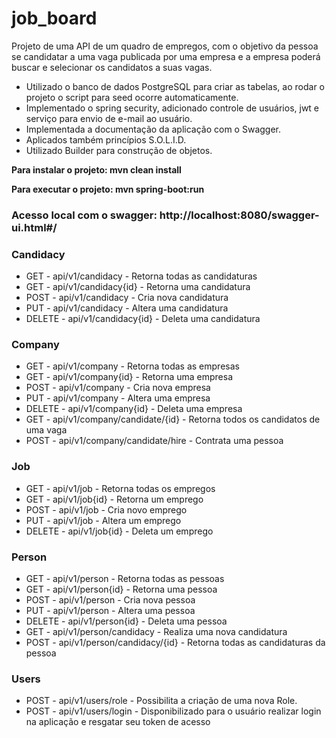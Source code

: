 # job_board

Projeto de uma API de um quadro de empregos, com o objetivo da pessoa se candidatar a 
uma vaga publicada por uma empresa e a empresa poderá buscar e selecionar os candidatos a suas vagas.


* Utilizado o banco de dados PostgreSQL para criar as tabelas, ao rodar o projeto o script para seed ocorre automaticamente.
* Implementado o spring security, adicionado controle de usuários, jwt e serviço para envio de e-mail ao usuário.
* Implementada a documentação da aplicação com o Swagger.
* Aplicados também princípios S.O.L.I.D.
* Utilizado Builder para construção de objetos.

**Para instalar o projeto: mvn clean install**

**Para executar o projeto: mvn spring-boot:run**

### Acesso local com o swagger: http://localhost:8080/swagger-ui.html#/

### Candidacy
* GET    - api/v1/candidacy     - Retorna todas as candidaturas
* GET    - api/v1/candidacy{id} - Retorna uma candidatura
* POST   - api/v1/candidacy     - Cria nova candidatura
* PUT    - api/v1/candidacy     - Altera uma candidatura
* DELETE - api/v1/candidacy{id} - Deleta uma candidatura

### Company
* GET    - api/v1/company     - Retorna todas as empresas
* GET    - api/v1/company{id} - Retorna uma empresa
* POST   - api/v1/company     - Cria nova empresa
* PUT    - api/v1/company     - Altera uma empresa
* DELETE - api/v1/company{id} - Deleta uma empresa
* GET    - api/v1/company/candidate/{id} - Retorna todos os candidatos de uma vaga
* POST   - api/v1/company/candidate/hire - Contrata uma pessoa

### Job
* GET    - api/v1/job     - Retorna todas os empregos
* GET    - api/v1/job{id} - Retorna um emprego
* POST   - api/v1/job     - Cria novo emprego
* PUT    - api/v1/job     - Altera um emprego
* DELETE - api/v1/job{id} - Deleta um emprego

### Person
* GET    - api/v1/person     - Retorna todas as pessoas
* GET    - api/v1/person{id} - Retorna uma pessoa
* POST   - api/v1/person     - Cria nova pessoa
* PUT    - api/v1/person     - Altera uma pessoa
* DELETE - api/v1/person{id} - Deleta uma pessoa
* GET    - api/v1/person/candidacy - Realiza uma nova candidatura 
* POST   - api/v1/person/candidacy/{id} - Retorna todas as candidaturas da pessoa

### Users
* POST - api/v1/users/role  - Possibilita a criação de uma nova Role.
* POST - api/v1/users/login - Disponibilizado para o usuário realizar login na aplicação e resgatar seu token de acesso
